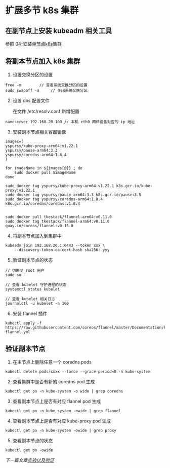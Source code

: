 # 扩展多节 k8s 集群

## 在副节点上安装 kubeadm 相关工具

参照 [04-安装单节点k8s集群](04-安装单节点k8s集群.md)

## 将副本节点加入 k8s 集群

1. 设置交换分区的设置

```
free -m        // 查看系统交换分区的设置
sudo swapoff -a     // 关闭系统交换分区
```

2. 设置 dns 配置文件

   在文件 /etc/resolv.conf 新增配置
```
nameserver 192.168.20.100 // 本机 eth0 网络设备对应的 ip 地址
```

3. 安装副本节点相关容器镜像

```
images=(
yspursy/kube-proxy-arm64:v1.22.1
yspursy/pause-arm64:3.3
yspursy/coredns-arm64:1.8.4
)

for imageName in ${images[@]} ; do
    sudo docker pull $imageName
done

sudo docker tag yspursy/kube-proxy-arm64:v1.22.1 k8s.gcr.io/kube-proxy:v1.22.1
sudo docker tag yspursy/pause-arm64:3.3 k8s.gcr.io/pause:3.5
sudo docker tag yspursy/coredns-arm64:1.8.4 k8s.gcr.io/coredns/coredns:v1.8.4


sudo docker pull tkestack/flannel-arm64:v0.11.0
sudo docker tag tkestack/flannel-arm64:v0.11.0  quay.io/coreos/flannel:v0.15.0
```

4. 将副本节点加入到集群中
```
kubeadm join 192.168.20.1:6443 --token xxx \
    --discovery-token-ca-cert-hash sha256: yyy
```

5. 验证副本节点的状态

```
// 切换至 root 用户
sudo su -    

// 查看 kubelet 守护进程的状态
systemctl status kubelet 

// 查看 kubelet 相关日志
journalctl -u kubelet -n 100
```

6. 安装 flannel 插件

```
kubectl apply -f https://raw.githubusercontent.com/coreos/flannel/master/Documentation/kube-flannel.yml 
```



## 验证副本节点

1. 在主节点上删除任意一个 coredns pods

```
kubectl delete pods/xxxx --force --grace-period=0 -n kube-system
```

2. 查看集群中是否有新的 coredns pod 生成

```
kubectl get po -n kube-system -o wide | grep coredns
```

3. 查看副本节点上是否有对应 flannel pod 生成

```
kubectl get po -n kube-system -owide | grep flannel
```

4. 查看副本节点上是否有对应 kube-proxy pod 生成

```
kubectl get po -n kube-system -owide | grep proxy
```

5. 查看副本节点的状态

```
kubectl get po -owide
```


*下一篇文章[实验以及验证](/docs/06-实验以及验证.md)*